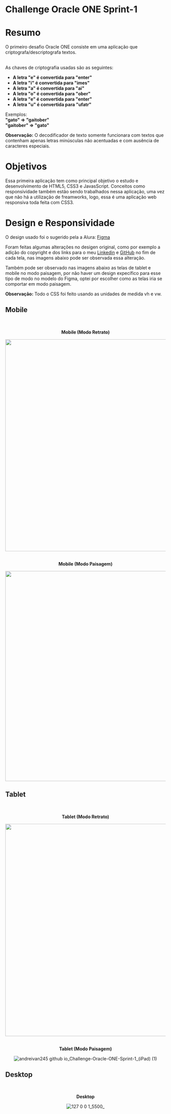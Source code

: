 # Challenge Oracle ONE Sprint-1


# Resumo 
<p>O primeiro desafio Oracle ONE consiste em uma aplicação que criptografa/descriptografa textos.<br>

<br>As chaves de criptografia usadas são as seguintes:</p>

<ul>
  <li><strong>A letra "e" é convertida para "enter"</strong></li>
  <li><strong>A letra "i" é convertida para "imes"</strong></li>
  <li><strong>A letra "a" é convertida para "ai"</strong></li>
  <li><strong>A letra "o" é convertida para "ober"</strong></li>
  <li><strong>A letra "e" é convertida para "enter"</strong></li>
  <li><strong>A letra "u" é convertida para "ufatr"</strong></li>
</ul>

Exemplos:<br>
<strong>"gato" => "gaitober"<br></strong>
<strong>"gaitober" => "gato"<br></strong>
<p><strong>Observação:</strong> O decodificador de texto somente funcionara com textos que contenham apenas letras minúsculas não acentuadas e com ausência de caracteres especiais.</p>

# Objetivos
<p>Essa primeira aplicação tem como principal objetivo o estudo e desenvolvimento de HTML5, CSS3 e JavasScript. Conceitos como responsividade também estão sendo trabalhados nessa aplicação, uma vez que não há a utilização de freamworks, logo, essa é uma aplicação web responsiva toda feita com CSS3.</p>

# Design e Responsividade

<p>O design usado foi o sugerido pela a Alura: <a href="https://www.figma.com/file/tvFEYhVfZTjdJ5P24RGV21/Alura-Challenge---Desafio-1---L%C3%B3gica?node-id=2%3A213">Figma</a></p>
<p>Foram feitas algumas alterações no desigen original, como por exemplo a adição do copyright e dos links para o meu <a href="https://www.linkedin.com/in/andr%C3%A9-castro-3ab614178/">Linkedin</a> e <a href="https://github.com/andreivan245">GitHub</a> no fim de cada tela, nas imagens abaixo pode ser observada essa alteração.</p>
<p>Também pode ser observado nas imagens abaixo as telas de tablet e mobile no modo paisagem, por não haver um design expecífico para esse tipo de modo no modelo do Figma, optei por escolher como as telas iria se comportar em modo paisagem.</p>
<p><strong>Observação:</strong> Todo o CSS foi feito usando as unidades de medida vh e vw.</p>

<h2>Mobile</h2>
<div align="center">
<br>
<p><strong>Mobile (Modo Retrato)</strong></p>

  
 <img src="https://user-images.githubusercontent.com/71799866/166117762-03d1b53d-5213-4d25-b32e-8f6380233655.png"  height="665px" />

  
 </div>
 
 <div align="center">
<br> 
<p><strong>Mobile (Modo Paisagem)</strong></p>

 
 <img src="https://user-images.githubusercontent.com/71799866/166117927-5e7b029a-1c51-4ddb-b961-2e697c1c2901.png"  height="659px" />

  
 </div>
 

<h2>Tablet</h2>
<div align="center">
<br>
<p><strong>Tablet (Modo Retrato)</strong></p>

 <img src="https://user-images.githubusercontent.com/71799866/166117397-65cc8f19-8d1d-49bc-909b-7d02ddc64f50.png"  height="666px" />

  
 </div>
 
 <div align="center">
<br>
<p><strong>Tablet (Modo Paisagem)</strong></p>

  
![andreivan245 github io_Challenge-Oracle-ONE-Sprint-1_(iPad) (1)](https://user-images.githubusercontent.com/71799866/166117444-fceb67e2-9d05-4b92-bee6-395334ec61ae.png)

 </div>

<h2>Desktop</h2>

<div align="center">
<br>
<p><strong>Desktop</strong></p>

![127 0 0 1_5500_](https://user-images.githubusercontent.com/71799866/166118261-042a55b9-cf98-47b5-a17b-e60c492b883b.png)



  
 </div>
 

